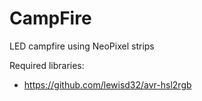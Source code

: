 CampFire
========

LED campfire using NeoPixel strips

Required libraries:
- https://github.com/lewisd32/avr-hsl2rgb
